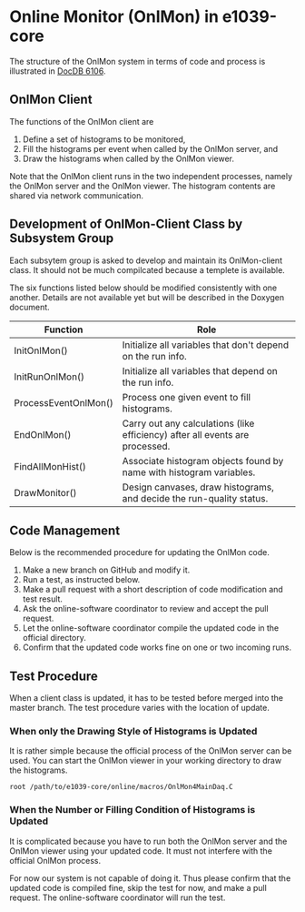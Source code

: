 # Online Monitor (OnlMon) in e1039-core

The structure of the OnlMon system in terms of code and process is illustrated in [DocDB 6106](https://seaquest-docdb.fnal.gov/cgi-bin/private/ShowDocument?docid=6106).

## OnlMon Client

The functions of the OnlMon client are
1. Define a set of histograms to be monitored,
1. Fill the histograms per event when called by the OnlMon server, and
1. Draw the histograms when called by the OnlMon viewer.

Note that the OnlMon client runs in the two independent processes, namely the OnlMon server and the OnlMon viewer.
The histogram contents are shared via network communication.

## Development of OnlMon-Client Class by Subsystem Group

Each subsytem group is asked to develop and maintain its OnlMon-client class.
It should not be much compilcated because a templete is available.

The six functions listed below should be modified consistently with one another.
Details are not available yet but will be described in the Doxygen document.

 | Function             | Role |
 |----------------------|------|
 | InitOnlMon()         | Initialize all variables that don't depend on the run info. |
 | InitRunOnlMon()	| Initialize all variables that depend on the run info.       |
 | ProcessEventOnlMon()	| Process one given event to fill histograms.                 |
 | EndOnlMon()		| Carry out any calculations (like efficiency) after all events are processed. |
 | FindAllMonHist()	| Associate histogram objects found by name with histogram variables.  |
 | DrawMonitor()        | Design canvases, draw histograms, and decide the run-quality status. |

## Code Management

Below is the recommended procedure for updating the OnlMon code.

1. Make a new branch on GitHub and modify it.
1. Run a test, as instructed below.
1. Make a pull request with a short description of code modification and test result.
1. Ask the online-software coordinator to review and accept the pull request.
1. Let the online-software coordinator compile the updated code in the official directory.
1. Confirm that the updated code works fine on one or two incoming runs.

## Test Procedure

When a client class is updated, it has to be tested before merged into the master branch.
The test procedure varies with the location of update.

### When only the Drawing Style of Histograms is Updated

It is rather simple because the official process of the OnlMon server can be used.
You can start the OnlMon viewer in your working directory to draw the histograms.
```
root /path/to/e1039-core/online/macros/OnlMon4MainDaq.C
```

### When the Number or Filling Condition of Histograms is Updated

It is complicated because you have to run both the OnlMon server and the OnlMon viewer using your updated code.
It must not interfere with the official OnlMon process.

For now our system is not capable of doing it.
Thus please confirm that the updated code is compiled fine, skip the test for now, and make a pull request.
The online-software coordinator will run the test.
